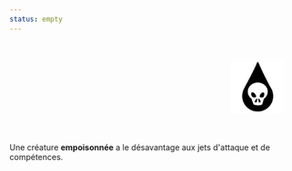 ```yaml
---
status: empty
---
```

 <div class="warning" style='background-color:var(--bg); border-left: solid var(--title) 4px; border-radius: 4px;'>
<p style='padding:0.7em; margin-left:0.7em; display: inline-block;'>
<img src="../../Illustrations/Conditions/FinalPoisoned.png" style="width:20%;  float:right; padding:0.7em">

Une créature <b>empoisonnée</b> a le désavantage aux jets d'attaque et de compétences.<br>
</p>
</div>
